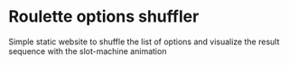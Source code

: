 # Roulette options shuffler

Simple static website to shuffle the list of options and visualize the result sequence with the slot-machine animation
